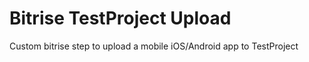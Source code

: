 # Bitrise TestProject Upload

Custom bitrise step to upload a mobile iOS/Android app to TestProject
